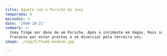 ```yaml
---
title: Aquele com o Porsche do Joey
temporada: 6
episodio: 5
date: '1999-10-21'
summary: >-
  Joey finge ser dono de um Porsche. Após o incidente em Vegas, Ross se sente um
  fracasso por estar prestes a se divorciar pela terceira vez.
image: ./img/5/thumb-medium.jpg

---
```

